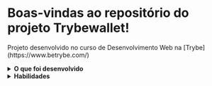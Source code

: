 # Boas-vindas ao repositório do projeto Trybewallet!

<p> Projeto desenvolvido no curso de Desenvolvimento Web na [Trybe] (https://www.betrybe.com/) </p>

<details>
  <summary><strong>O que foi desenvolvido</strong></summary><br />

  Uma carteira de controle de gastos com conversor de moedas, ao utilizar essa aplicação um usuário deverá ser capaz de:

  - Adicionar, remover e editar um gasto;
  - Visualizar uma tabelas com seus gastos;
  - Visualizar o total de gastos convertidos para uma moeda de escolha;
</details>

<details>
  <summary><strong>Habilidades</strong></summary><br />

Neste projeto foram aplicadas as seguintes skills: 

- Criar um _store_ Redux em aplicações React

- Criar _reducers_ no Redux em aplicações React

- Criar _actions_ no Redux em aplicações React

- Criar _dispatchers_ no Redux em aplicações React

- Conectar Redux aos componentes React

- Criar _actions_ assíncronas na sua aplicação React que faz uso de Redux.
</details>
